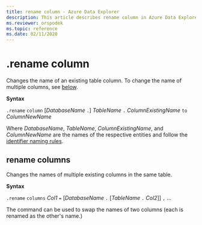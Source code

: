 ```yaml
---
title: rename column - Azure Data Explorer
description: This article describes rename column in Azure Data Explorer.
ms.reviewer: orspodek
ms.topic: reference
ms.date: 02/11/2020
---
```

# .rename column

Changes the name of an existing table column.
To change the name of multiple columns, see [below](#rename-columns).

**Syntax**

`.rename` `column` [*DatabaseName* `.`] *TableName* `.` *ColumnExistingName* `to` *ColumnNewName*

Where *DatabaseName*, *TableName*, *ColumnExistingName*, and *ColumnNewName*
are the names of the respective entities and follow the [identifier naming rules](../query/schema-entities/entity-names.md).

## rename columns

Changes the names of multiple existing columns in the same table.

**Syntax**

`.rename` `columns` *Col1* `=` [*DatabaseName* `.` [*TableName* `.` *Col2*]] `,` ...

The command can be used to swap the names of two columns (each is renamed as
the other's name.)